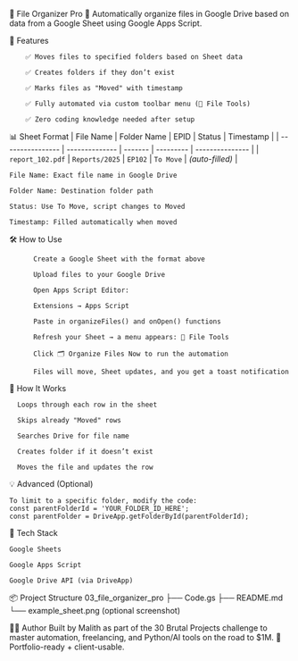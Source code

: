 📁 File Organizer Pro
  🔄 Automatically organize files in Google Drive based on data from a Google Sheet using Google Apps Script.

🚀 Features
       
        ✅ Moves files to specified folders based on Sheet data
        
        ✅ Creates folders if they don’t exist
        
        ✅ Marks files as "Moved" with timestamp
        
        ✅ Fully automated via custom toolbar menu (📁 File Tools)
        
        ✅ Zero coding knowledge needed after setup


📊 Sheet Format
| File Name        | Folder Name    | EPID    | Status    | Timestamp       |
| ---------------- | -------------- | ------- | --------- | --------------- |
| `report_102.pdf` | `Reports/2025` | `EP102` | `To Move` | *(auto-filled)* |

    File Name: Exact file name in Google Drive
    
    Folder Name: Destination folder path
    
    Status: Use To Move, script changes to Moved
    
    Timestamp: Filled automatically when moved


🛠️ How to Use

          Create a Google Sheet with the format above
          
          Upload files to your Google Drive
          
          Open Apps Script Editor:
          
          Extensions → Apps Script
          
          Paste in organizeFiles() and onOpen() functions
          
          Refresh your Sheet → a menu appears: 📁 File Tools
          
          Click 🗂️ Organize Files Now to run the automation
          
          Files will move, Sheet updates, and you get a toast notification

🧠 How It Works
      
      Loops through each row in the sheet
      
      Skips already "Moved" rows
      
      Searches Drive for file name
      
      Creates folder if it doesn’t exist
      
      Moves the file and updates the row

💡 Advanced (Optional)

    To limit to a specific folder, modify the code:
    const parentFolderId = 'YOUR_FOLDER_ID_HERE';
    const parentFolder = DriveApp.getFolderById(parentFolderId);

🧰 Tech Stack
    
    Google Sheets
    
    Google Apps Script
    
    Google Drive API (via DriveApp)


📦 Project Structure
03_file_organizer_pro
  ├── Code.gs
  ├── README.md
  └── example_sheet.png (optional screenshot)


👨‍💻 Author
Built by Malith as part of the 30 Brutal Projects challenge to master automation, freelancing, and Python/AI tools on the road to $1M.
💼 Portfolio-ready + client-usable.
